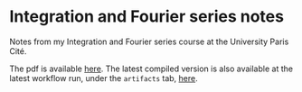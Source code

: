 # Integration and Fourier series notes

Notes from my Integration and Fourier series course at the University Paris Cité.

The pdf is available [here](www.yag000.github.io/integration-notes/integration-notes.pdf).
The latest compiled version is also available at the latest workflow run, under the `artifacts` tab, [here](https://github.com/Yag000/integration-notes/actions/workflows/build_and_deploy.yml).

